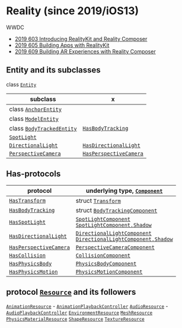 # Reality (since 2019/iOS13)


WWDC

- [2019 603 Introducing RealityKit and Reality Composer](https://developer.apple.com/videos/play/wwdc2019/603)
- [2019 605 Building Apps with RealityKit](https://developer.apple.com/videos/play/wwdc2019/605)
- [2019 609 Building AR Experiences with Reality Composer](https://developer.apple.com/videos/play/wwdc2019/609)




## Entity and its subclasses

class [`Entity`](https://developer.apple.com/documentation/realitykit/entity)

subclass|x
---|---
class [`AnchorEntity`](https://developer.apple.com/documentation/realitykit/anchorentity)|
class [`ModelEntity`](https://developer.apple.com/documentation/realitykit/modelentity)|
class [`BodyTrackedEntity`](https://developer.apple.com/documentation/realitykit/bodytrackedentity) |[`HasBodyTracking`](https://developer.apple.com/documentation/realitykit/hasbodytracking)|
[`SpotLight`](https://developer.apple.com/documentation/realitykit/spotlight)|
[`DirectionalLight`](https://developer.apple.com/documentation/realitykit/directionallight)|[`HasDirectionalLight`](https://developer.apple.com/documentation/realitykit/hasdirectionallight)
[`PerspectiveCamera`](https://developer.apple.com/documentation/realitykit/perspectivecamera)|[`HasPerspectiveCamera`](https://developer.apple.com/documentation/realitykit/hasperspectivecamera)


## Has-protocols

protocol | underlying type, [`Component`](https://developer.apple.com/documentation/realitykit/component)
---|---
[`HasTransform`](https://developer.apple.com/documentation/realitykit/hastransform)|struct [`Transform`](https://developer.apple.com/documentation/realitykit/transform)
[`HasBodyTracking`](https://developer.apple.com/documentation/realitykit/hasbodytracking)|struct [`BodyTrackingComponent`](https://developer.apple.com/documentation/realitykit/bodytrackingcomponent)
[`HasSpotLight`](https://developer.apple.com/documentation/realitykit/hasspotlight)|[`SpotLightComponent`](https://developer.apple.com/documentation/realitykit/spotlightcomponent)<br/>[`SpotLightComponent.Shadow`](https://developer.apple.com/documentation/realitykit/spotlightcomponent/shadow)
[`HasDirectionalLight`](https://developer.apple.com/documentation/realitykit/hasdirectionallight)|[`DirectionalLightComponent`](https://developer.apple.com/documentation/realitykit/directionallightcomponent)<br/>[`DirectionalLightComponent.Shadow`](https://developer.apple.com/documentation/realitykit/directionallightcomponent/shadow)
[`HasPerspectiveCamera`](https://developer.apple.com/documentation/realitykit/hasperspectivecamera)|[`PerspectiveCameraComponent`](https://developer.apple.com/documentation/realitykit/perspectivecameracomponent)
[`HasCollision`](https://developer.apple.com/documentation/realitykit/hascollision)|[`CollisionComponent`](https://developer.apple.com/documentation/realitykit/collisioncomponent)
[`HasPhysicsBody`](https://developer.apple.com/documentation/realitykit/hasphysicsbody)|[`PhysicsBodyComponent`](https://developer.apple.com/documentation/realitykit/physicsbodycomponent)
[`HasPhysicsMotion`](https://developer.apple.com/documentation/realitykit/hasphysicsmotion)|[`PhysicsMotionComponent`](https://developer.apple.com/documentation/realitykit/physicsmotioncomponent)



## protocol [`Resource`](https://developer.apple.com/documentation/realitykit/resource) and its followers


[`AnimationResource`](https://developer.apple.com/documentation/realitykit/animationresource)  - [`AnimationPlaybackController`](https://developer.apple.com/documentation/realitykit/animationplaybackcontroller)
[`AudioResource`](https://developer.apple.com/documentation/realitykit/audioresource) - [`AudioPlaybackController`](https://developer.apple.com/documentation/realitykit/audioplaybackcontroller)
[`EnvironmentResource`](https://developer.apple.com/documentation/realitykit/environmentresource)
[`MeshResource`](https://developer.apple.com/documentation/realitykit/meshresource)
[`PhysicsMaterialResource`](https://developer.apple.com/documentation/realitykit/physicsmaterialresource)
[`ShapeResource`](https://developer.apple.com/documentation/realitykit/shaperesource)
[`TextureResource`](https://developer.apple.com/documentation/realitykit/textureresource)
